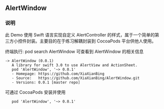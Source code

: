 
## AlertWindow



### 说明
此 Demo 使用 Swift 语言实现自定义 AlertController 的样式，属于一个简单的第三方小控件封装。主要目的在于练习解耦封装到 CocoaPods 平台供他人使用。

终端执行: pod search AlertWindow 可查看到 AlertWindow 的相关信息
``` 
-> AlertWindow (0.0.1)
   A library for swift 3.0 to use AlertView and ActionSheet.
   pod 'AlertWindow', '~> 0.0.1'
   - Homepage: https://github.com/XiaXianBing
   - Source:   https://github.com/XiaXianBing/AlertWindow.git
   - Versions: 0.0.1 [master repo]
```  

可通过 CocoaPods 安装并使用

```  
   pod 'AlertWindow', '~> 0.0.1'
```  
